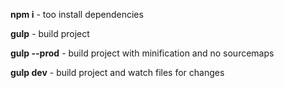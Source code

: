 **npm i** - too install dependencies

**gulp** - build project

**gulp --prod** - build project with minification and no sourcemaps

**gulp dev** - build project and watch files for changes
